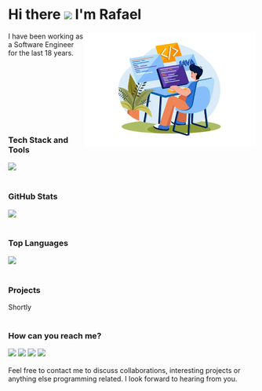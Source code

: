# Hi there <img src="https://user-images.githubusercontent.com/42378118/110234147-e3259600-7f4e-11eb-95be-0c4047144dea.gif" width="30"> I'm Rafael

<img src="https://github.com/RafaelMangerona/RafaelMangerona/blob/main/profile.png?raw=true" width="350x" align="right">
I have been working as a Software Engineer for the last 18 years.<br>
<br><br>
<br><br>
<br><br>
<br><br>

### Tech Stack and Tools
<img src="https://skillicons.dev/icons?i=java,spring,maven,mysql,postgres,mongo,angular,idea,eclipse,aws,github,git,docker,kubernetes,javascript&theme=dark">
<br><br>

### GitHub Stats
<img height="150em" src="https://github-readme-stats.vercel.app/api?username=RafaelMangerona&count_private=true&include_all_commits=true&show_icons=true&theme=dracula&hide_border=false&show_owner=true">
<br><br>

### Top Languages
<img src="https://github-readme-stats.vercel.app/api/top-langs/?username=RafaelMangerona&layout=compact&count_private=true&theme=dracula"/>
<br><br>

### Projects
Shortly
<br><br>

### How can you reach me?
<a href="mailto:rmangerona@hotmail.com" title="Gmail"><img src="https://img.shields.io/badge/-GMail-FF0000?style=flat-square&labelColor=FF0000&logo=gmail&logoColor=white"/></a>
<a href="https://www.linkedin.com/in/rafaelmangerona" title="LinkedIn"><img src="https://img.shields.io/badge/-Linkedin-0e76a8?style=flat-square&logo=Linkedin&logoColor=white"/></a>
<a href="https://wa.me/11986125587" title="WhatsApp"><img src="https://img.shields.io/badge/-WhatsApp-25d366?style=flat-square&labelColor=25d366&logo=whatsapp&logoColor=white"/></a>
<a href="https://www.instagram.com/rafael.mangerona/profilecard/?igsh=MmI3b2t1bm9reG9n" title="Instagram"><img src="https://img.shields.io/badge/-Instagram-DF0174?style=flat-square&labelColor=DF0174&logo=instagram&logoColor=white"/></a>
<br><br>
Feel free to contact me to discuss collaborations, interesting projects or anything else programming related. I look forward to hearing from you.
